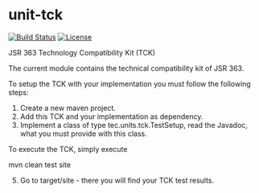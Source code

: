 unit-tck
========
[![Build Status](https://drone.io/github.com/unitsofmeasurement/unit-tck/status.png)](https://drone.io/github.com/unitsofmeasurement/unit-tck/latest)
[![License](http://img.shields.io/badge/license-BSD3-blue.svg?style=flat-square)](http://opensource.org/licenses/BSD-3-Clause)

JSR 363 Technology Compatibility Kit (TCK) 

The current module contains the technical compatibility kit of JSR 363.

To setup the TCK with your implementation you must follow the following steps:

1) Create a new maven project.
2) Add this TCK and your implementation as dependency.
3) Implement a class of type tec.units.tck.TestSetup, read the Javadoc, what 
  you must provide with this class.
  
To execute the TCK, simply execute
  
mvn clean test site
       
5) Go to target/site - there you will find your TCK test results.
   